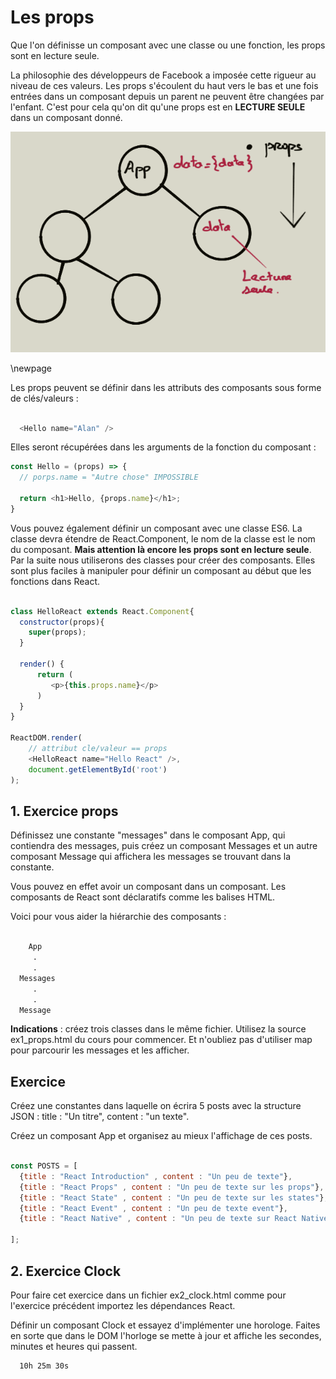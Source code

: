 # Les props

Que l'on définisse un composant avec une classe ou une fonction, les props sont en lecture seule.

La philosophie des développeurs de Facebook a imposée cette rigueur au niveau de ces valeurs. Les props s'écoulent du haut vers le bas et une fois entrées dans un composant depuis un parent ne peuvent être changées par l'enfant. C'est pour cela qu'on dit qu'une props est en **LECTURE SEULE** dans un composant donné.

![props top/down](images/props.png)

\newpage

Les props peuvent se définir dans les attributs des composants sous forme de clés/valeurs :

```js

  <Hello name="Alan" />

```

Elles seront récupérées dans les arguments de la fonction du composant :

```js
const Hello = (props) => {
  // porps.name = "Autre chose" IMPOSSIBLE

  return <h1>Hello, {props.name}</h1>;
}

```

Vous pouvez également définir un composant avec une classe ES6. La classe devra étendre de React.Component, le nom de la classe est le nom du composant.
**Mais attention là encore les props sont en lecture seule**. Par la suite nous utiliserons des classes pour créer des composants. Elles sont plus faciles à manipuler pour définir un composant au début que les fonctions dans React.

```js

class HelloReact extends React.Component{
  constructor(props){
    super(props);
  }

  render() {
      return (
         <p>{this.props.name}</p>
      )
  }
}

ReactDOM.render(
    // attribut cle/valeur == props
    <HelloReact name="Hello React" />,
    document.getElementById('root')
);

```

## 1. Exercice props

Définissez une constante "messages" dans le composant App, qui contiendra des messages, puis créez un composant Messages et un autre composant Message qui affichera les messages se trouvant dans la constante.

Vous pouvez en effet avoir un composant dans un composant. Les composants de React sont déclaratifs comme les balises HTML.

Voici pour vous aider la hiérarchie des composants :

```txt

    App
     .
     .
  Messages
     .
     .
  Message
```

**Indications** : créez trois classes dans le même fichier. Utilisez la source ex1_props.html du cours pour commencer. Et n'oubliez pas d'utiliser map pour parcourir les messages et les afficher.

## Exercice

Créez une constantes dans laquelle on écrira 5 posts avec la structure JSON : title : "Un titre", content : "un texte".

Créez un composant App et organisez au mieux l'affichage de ces posts.

```js

const POSTS = [
  {title : "React Introduction" , content : "Un peu de texte"},
  {title : "React Props" , content : "Un peu de texte sur les props"},
  {title : "React State" , content : "Un peu de texte sur les states"},
  {title : "React Event" , content : "Un peu de texte event"},
  {title : "React Native" , content : "Un peu de texte sur React Native"},

];

```

## 2. Exercice Clock

Pour faire cet exercice dans un fichier ex2_clock.html comme pour l'exercice précédent importez les dépendances React.

Définir un composant Clock et essayez d'implémenter une horologe. Faites en sorte que dans le DOM l'horloge se mette à jour et affiche les secondes, minutes et heures qui passent.

```txt
  10h 25m 30s
```
